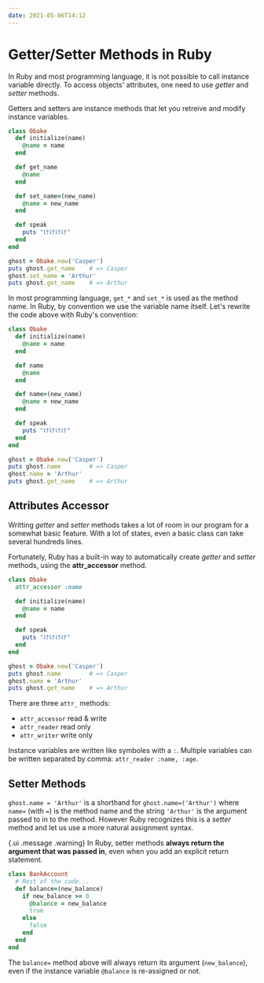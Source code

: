 ```yaml
---
date: 2021-05-06T14:12
---
```


# Getter/Setter Methods in Ruby

In Ruby and most programming language, it is not possible to call instance
variable directly. To access objects' attributes, one need to use _getter_
and _setter_ methods.

Getters and setters are instance methods that let you retreive and modify
instance variables.

```ruby
class Obake
  def initialize(name)
    @name = name
  end

  def get_name
    @name
  end

  def set_name=(new_name)
    @name = new_name
  end

  def speak
    puts "けけけけ"
  end
end

ghost = Obake.new('Casper')
puts ghost.get_name    # => Casper
ghost.set_name = 'Arthur'
puts ghost.get_name    # => Arthur
```

In most programming language, `get_*` and `set_*` is used as the method
name. In Ruby, by convention we use the variable name itself. Let's rewrite
the code above with Ruby's convention:

```ruby
class Obake
  def initialize(name)
    @name = name
  end

  def name
    @name
  end

  def name=(new_name)
    @name = new_name
  end

  def speak
    puts "けけけけ"
  end
end

ghost = Obake.new('Casper')
puts ghost.name        # => Casper
ghost.name = 'Arthur'
puts ghost.get_name    # => Arthur
```

## Attributes Accessor

Writting _getter_ and _setter_ methods takes a lot of room in our program
for a somewhat basic feature. With a lot of states, even a basic class can
take several hundreds lines.

Fortunately, Ruby has a built-in way to automatically create _getter_ and
_setter_ methods, using the **attr_accessor** method.

```ruby
class Obake
  attr_accessor :name

  def initialize(name)
    @name = name
  end

  def speak
    puts "けけけけ"
  end
end

ghost = Obake.new('Casper')
puts ghost.name        # => Casper
ghost.name = 'Arthur'
puts ghost.get_name    # => Arthur
```

There are three `attr_` methods:

- `attr_accessor` read & write
- `attr_reader` read only
- `attr_writer` write only

Instance variables are written like symboles with a `:`. Multiple variables
can be written separated by comma: `attr_reader :name, :age`.

## Setter Methods

`ghost.name = 'Arthur'` is a shorthand for `ghost.name=('Arthur')` where
`name=` (with `=`) is the method name and the string `'Arthur'` is the
argument passed to in to the method. However Ruby recognizes this is a
_setter_ method and let us use a more natural assignment syntax.

{.ui .message .warning}
In Ruby, setter methods **always return the argument that was passed in**,
even when you add an explicit return statement.

```ruby
class BankAccount
  # Rest of the code...
  def balance=(new_balance)
    if new_balance >= 0
      @balance = new_balance
      true
    else
      false
    end
  end
end
```

The `balance=` method above will always return its argument
(`new_balance`), even if the instance variable `@balance` is re-assigned or
not.
